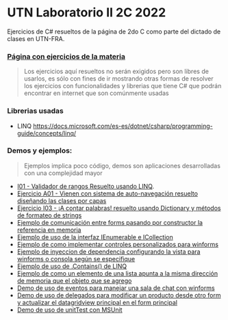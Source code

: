 # UTN Laboratorio II 2C 2022
 Ejercicios de C# resueltos de la página de 2do C como parte del dictado de clases en UTN-FRA.
### [Página con ejercicios de la materia](https://codeutnfra.github.io/programacion_2_laboratorio_2_apuntes/docs/clases/programa/)

> Los ejercicios aquí resueltos no serán exigidos pero son libres de usarlos, es sólo con fines de ir mostrando otras formas de resolver los ejercicios con funcionalidades y librerias que tiene C# que podrán encontrar en internet que son comúnmente usadas

### Librerias usadas
- LINQ https://docs.microsoft.com/es-es/dotnet/csharp/programming-guide/concepts/linq/

### Demos y ejemplos:
>  Ejemplos implica poco código, demos son aplicaciones desarrolladas con una complejidad mayor

-  [I01 - Validador de rangos Resuelto usando LINQ](https://github.com/pedrogfleming/UTN-LaboratorioII-2C-2022/blob/main/01-ValidadorDeRangos/01-ValidadorDeRangos/Program.cs).
-  [Ejercicio A01 - Vienen con sistema de auto-navegación resuelto diseñando las clases por capas](https://github.com/pedrogfleming/UTN-LaboratorioII-2C-2022/blob/main/04-A01-VienenConSistemaDeAuto-Navegacion/A01-Camioneros/A01-Camioneros/Program.cs)
-  [Ejercicio I03 - ¡A contar palabras! resuelto usando Dictionary y métodos de formateo de strings](https://github.com/pedrogfleming/UTN-LaboratorioII-2C-2022/blob/main/05-I03-A-Contar-Palabras/I03-A_Contar_Palabras/Form-ContarPalabras/FormContador.cs)
-  [Ejemplo de comunicación entre forms pasando por constructor la referencia en memoria](https://github.com/pedrogfleming/UTN-LaboratorioII-2C-2022/blob/main/07-ComunicacionEntreForms/07-ComunicacionEntreForms/Form1.cs)
-  [Ejemplo de uso de la interfaz IEnumerable e ICollection](https://github.com/pedrogfleming/UTN-LaboratorioII-2C-2022/blob/main/10-IEnumerableEjemplo/10-IEnumerableEjemplo/Program.cs)
-  [Ejemplo de como implementar controles personalizados para winforms](https://github.com/pedrogfleming/UTN-LaboratorioII-2C-2022/blob/main/11-CustomControls-Ejemplo/11-CustomControls-Ejemplo/MyCustomerInfoUserControl.cs)
-  [Ejemplo de inyeccion de dependencia configurando la vista para winforms o consola según se especifique](https://github.com/pedrogfleming/UTN-LaboratorioII-2C-2022/tree/main/12-Interfaces-MultipleVistas)
-  [Ejemplo de uso de .Contains() de LINQ](https://github.com/pedrogfleming/UTN-LaboratorioII-2C-2022/blob/main/13-LINQ-Contains/13-LINQ-Contains/Program.cs)
-  [Ejemplo de como un elemento de una lista apunta a la misma dirección de memoria que el objeto que se agrego](https://github.com/pedrogfleming/UTN-LaboratorioII-2C-2022/blob/main/15-ReferenceObjectsInLists/15-ReferenceObjectsInLists/Program.cs)
-  [Demo de uso de eventos para manejar una sala de chat con winforms](https://github.com/pedrogfleming/UTN-LaboratorioII-2C-2022/tree/main/16-SalaDeChat/16-SalaDeChat)
-  [Demo de uso de delegados para modificar un producto desde otro form y actualizar el datagridview principal en el form principal](https://github.com/pedrogfleming/UTN-LaboratorioII-2C-2022/tree/main/17-DelegadosEjemplo-FiltradoDeDatos/Vista/Vista)
-  [Demo de uso de unitTest con MSUnit ](https://github.com/pedrogfleming/UTN-LaboratorioII-2C-2022/tree/main/18-MSUnit-EShop)
